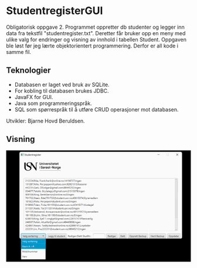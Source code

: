 # StudentregisterGUI
Obligatorisk oppgave 2. 
Programmet oppretter db studenter og legger inn data fra tekstfil "studentregister.txt". Deretter får bruker opp en meny med ulike valg for endringer og visning av innhold i tabellen Student.
Oppgaven ble løst før jeg lærte objektorientert programmering. Derfor er all kode i samme fil.


## Teknologier
- Databasen er laget ved bruk av SQLite. 
- For kobling til databasen brukes JDBC.
- JavaFX for GUI.
- Java som programmeringspråk.
- SQL som spørrespråk til å utføre CRUD operasjoner mot databasen.

Utvikler: Bjarne Hovd Beruldsen. 

## Visning 
![Studentregistervisning](./gif/VisningStudentRegisterGui.gif)
